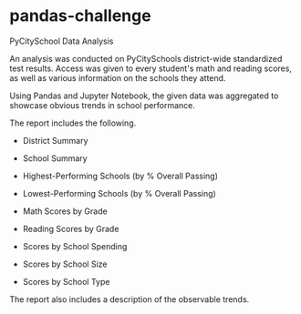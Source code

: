 # pandas-challenge

PyCitySchool Data Analysis

An analysis was conducted on PyCitySchools district-wide standardized test results. Access was given to every student's math and reading scores, as well as various information on the schools they attend. 

Using Pandas and Jupyter Notebook, the given data was aggregated to showcase obvious trends in school performance.



The report includes the following.


- District Summary

- School Summary

- Highest-Performing Schools (by % Overall Passing)

- Lowest-Performing Schools (by % Overall Passing)

- Math Scores by Grade

- Reading Scores by Grade

- Scores by School Spending

- Scores by School Size

- Scores by School Type




The report also includes a description of the observable trends.
